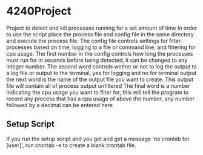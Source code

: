# 4240Project
Project to detect and kill processes running for a set amount of time
In order to use the script place the process file and config file in the same directory and execute the process file.
The config file controls settings for filter processes based on time, logging to a file or command line, and filtering for cpu usage.
The first number in the config controls how long the processes must run for in seconds before being detected, it can be changed to
any integer number.
The second word controls wether or not to log the output to a log file or output to the terminal, yes for logging and no for terminal output
the next word is the name of the output file you want to create. This output file will contain all of process output unfiltered
The final word is a number indicating the cpu usage you want to filter for, this will tell the program to record any process that
has a cpu usage of above the number, any number followed by a decimal can be entered here

## Setup Script
If you run the setup script and you get and get a message 'no crontab for [user]', run crontab -e to create a blank crontab file.